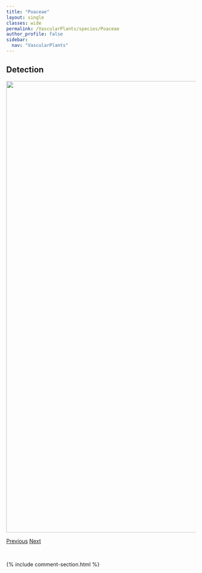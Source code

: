 ```yaml
---
title: "Poaceae"
layout: single
classes: wide
permalink: /VascularPlants/species/Poaceae
author_profile: false
sidebar:
  nav: "VascularPlants"
---
```


<h2>Detection</h2>

<a href="https://drive.google.com/uc?export=view&id=1DQC8StzMrJvWywYOgXCJi4CG3Z9jWG5C">
<img src="https://drive.google.com/uc?export=view&id=1DQC8StzMrJvWywYOgXCJi4CG3Z9jWG5C" height = "1200" width = "800">
</a>


<a href="/DevelopmentWebsite/VascularPlants/species/PoaWheeleri" class="pagination--pager" title="Poa wheeleri">Previous</a> <a href="/DevelopmentWebsite/VascularPlants/species/Polemonium" class="pagination--pager" title="Polemonium">Next</a>

<p>&nbsp;</p>

{% include comment-section.html %}
